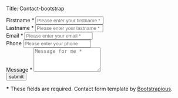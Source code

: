 Title: Contact-bootstrap
<html>
    <body>
        <div class="container">
            <div class="row">
                <div class="col-lg-8 col-lg-offset-2">
                    <form>
                    <form id="contact-form" method="post" action="https://formspree.io/david.riewe@gmail.com">
                        <div class="messages"></div>
                        <div class="controls">
                            <div class="row">
                                <div class="col-md-6">
                                    <div class="form-group">
                                        <label for="form_name">Firstname *</label>
                                        <input id="form_name" type="text" name="name" class="form-control" placeholder="Please enter your firstname *" required="required" data-error="Firstname is required.">
                                        <div class="help-block with-errors"></div>
                                    </div>
                                </div>
                                <div class="col-md-6">
                                    <div class="form-group">
                                        <label for="form_lastname">Lastname *</label>
                                        <input id="form_lastname" type="text" name="surname" class="form-control" placeholder="Please enter your lastname *" required="required" data-error="Lastname is required.">
                                        <div class="help-block with-errors"></div>
                                    </div>
                                </div>
                            </div>
                            <div class="row">
                                <div class="col-md-6">
                                    <div class="form-group">
                                        <label for="form_email">Email *</label>
                                        <input id="form_email" type="email" name="email" class="form-control" placeholder="Please enter your email *" required="required" data-error="Valid email is required.">
                                        <div class="help-block with-errors"></div>
                                    </div>
                                </div>
                                <div class="col-md-6">
                                    <div class="form-group">
                                        <label for="form_phone">Phone</label>
                                        <input id="form_phone" type="tel" name="phone" class="form-control" placeholder="Please enter your phone">
                                        <div class="help-block with-errors"></div>
                                    </div>
                                </div>
                            </div>
                            <div class="row">
                                <div class="col-md-12">
                                    <div class="form-group">
                                        <label for="form_message">Message *</label>
                                        <textarea id="form_message" name="message" class="form-control" placeholder="Message for me *" rows="4" required="required" data-error="Please,leave us a message."></textarea>
                                        <div class="help-block with-errors"></div>
                                    </div>
                                </div>
                                <div class="col-md-12">
                                   <!-- <input type="submit" class="btn btn-success btn-send" value="Send message"> -->
                                    <input type="submit" class="btn btn-success btn-send" value="submit">
                                </div>
                            </div>
                            <div class="row">
                                <div class="col-md-12">
                                    <p class="text-muted"><strong>*</strong> These fields are required. Contact form template by <a href="http://bootstrapious.com" target="_blank">Bootstrapious</a>.</p>
                                </div>
                            </div>
                        </div>
                    </form>
                    </form> 
                </div>
            </div>
        </div>
        <script src="https://code.jquery.com/jquery-1.12.0.min.js"></script>
        <script src="https://maxcdn.bootstrapcdn.com/bootstrap/3.3.6/js/bootstrap.min.js"></script>
        <script src="validator.js"></script>
        <script src="contact.js"></script>
    </body>
</html>